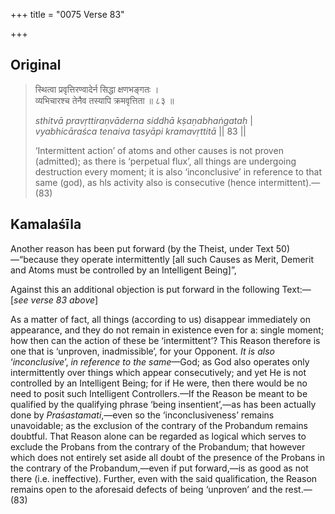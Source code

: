 +++
title = "0075 Verse 83"

+++
## Original 
>
> स्थित्वा प्रवृत्तिरण्वादेर्न सिद्धा क्षणभङ्गतः ।  
> व्यभिचारश्च तेनैव तस्यापि क्रमवृत्तिता ॥ ८३ ॥ 
>
> *sthitvā pravṛttiraṇvāderna siddhā kṣaṇabhaṅgataḥ* \|  
> *vyabhicāraśca tenaiva tasyāpi kramavṛttitā* \|\| 83 \|\| 
>
> ‘Intermittent action’ of atoms and other causes is not proven (admitted); as there is ‘perpetual flux’, all things are undergoing destruction every moment; it is also ‘inconclusive’ in reference to that same (god), as hls activity also is consecutive (hence intermittent).—(83)



## Kamalaśīla

Another reason has been put forward (by the Theist, under Text 50)—“because they operate intermittently [all such Causes as Merit, Demerit and Atoms must be controlled by an Intelligent Being]”,

Against this an additional objection is put forward in the following Text:—[*see verse 83 above*]

As a matter of fact, all things (according to us) disappear immediately on appearance, and they do not remain in existence even for a: single moment; how then can the action of these be ‘intermittent’? This Reason therefore is one that is ‘unproven, inadmissible’, for your Opponent. *It is also* ‘*inconclusive*’, *in reference to the same*—God; as God also operates only intermittently over things which appear consecutively; and yet He is not controlled by an Intelligent Being; for if He were, then there would be no need to posit such Intelligent Controllers.—If the Reason be meant to be qualified by the qualifying phrase ‘being insentient’,—as has been actually done by *Praśastamati*,—even so the ‘inconclusiveness’ remains unavoidable; as the exclusion of the contrary of the Probandum remains doubtful. That Reason alone can be regarded as logical which serves to exclude the Probans from the contrary of the Probandum; that however which does not entirely set aside all doubt of the presence of the Probans in the contrary of the Probandum,—even if put forward,—is as good as not there (i.e. ineffective). Further, even with the said qualification, the Reason remains open to the aforesaid defects of being ‘unproven’ and the rest.—(83)


